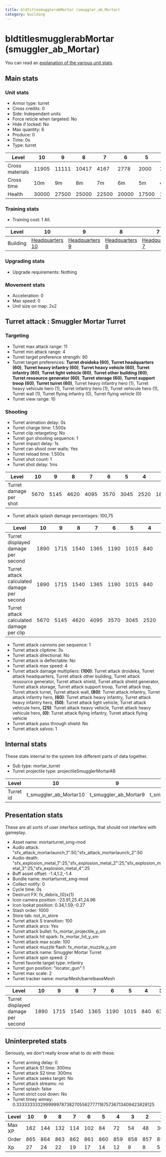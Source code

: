 ```yaml
---
title: bldtitlesmugglerabMortar (smuggler_ab_Mortar)
category: building
---
```


# bldtitlesmugglerabMortar (smuggler_ab_Mortar)

You can read an [explanation  of the various unit stats](unitexplained.md).

## Main stats

### Unit stats

  * Armor type: turret
  * Cross credits: 0
  * Side: Independant units
  * Force reticle when targeted: No
  * Hide if locked: No
  * Max quantity: 6
  * Produce: 0
  * Time: 0s
  * Type: turret

|Level          |10   |9    |8    |7    |6    |5    |4    |3   |2   |1   |
|---------------|-----|-----|-----|-----|-----|-----|-----|----|----|----|
|Cross materials|11905|11111|10417|4167 |2778 |2000 |1500 |1556|1250|750 |
|Cross time     |10m  |9m   |8m   |7m   |6m   |5m   |4m   |3m  |2m  |1m  |
|Health         |30000|27500|25000|22500|20000|17500|15000|6000|5500|3800|


### Training stats

  * Training cost: 1 All.

|Level   |10                                |9                                |8                                |7                                |6                                |5                                |4                                |3                                |2                                |1                                |
|--------|----------------------------------|---------------------------------|---------------------------------|---------------------------------|---------------------------------|---------------------------------|---------------------------------|---------------------------------|---------------------------------|---------------------------------|
|Building|[Headquarters 10](smugglerHQ.html)|[Headquarters 9](smugglerHQ.html)|[Headquarters 8](smugglerHQ.html)|[Headquarters 7](smugglerHQ.html)|[Headquarters 6](smugglerHQ.html)|[Headquarters 5](smugglerHQ.html)|[Headquarters 4](smugglerHQ.html)|[Headquarters 3](smugglerHQ.html)|[Headquarters 2](smugglerHQ.html)|[Headquarters 1](smugglerHQ.html)|


### Upgrading stats

  * Upgrade requirements: Nothing

### Movement stats

  * Acceleration: 0
  * Max speed: 0
  * Unit size on map: 2x2

## Turret attack : Smuggler Mortar Turret


### Targeting

  * Turret max attack range: 11
  * Turret min attack range: 4
  * Turret target preference strength: 90
  * Turret target preferences: **Turret droideka (60)**, **Turret headquarters (60)**, **Turret heavy infantry (60)**, **Turret heavy vehicle (60)**, **Turret infantry (60)**, **Turret light vehicle (60)**, **Turret other building (60)**, **Turret ressource generator (60)**, **Turret storage (60)**, **Turret support troop (60)**, **Turret turret (60)**, Turret heavy infantry hero (1), Turret heavy vehicule hero (1), Turret infantry hero (1), Turret vehicule hero (1), Turret wall (1), Turret flying infantry (0), Turret flying vehicle (0)
  * Turret view range: 10

### Shooting

  * Turret animation delay: 0s
  * Turret charge time: 1.500s
  * Turret clip retargeting: No
  * Turret gun shooting sequence: 1
  * Turret impact delay: 1s
  * Turret can shoot over walls: Yes
  * Turret reload time: 1.500s
  * Turret shot count: 1
  * Turret shot delay: 1ms

|Level                 |10  |9   |8   |7   |6   |5   |4   |3   |2   |1   |
|----------------------|----|----|----|----|----|----|----|----|----|----|
|Turret damage per shot|5670|5145|4620|4095|3570|3045|2520|1890|1575|1050|


  * Turret attack splash damage percentages: 100,75

|Level                                     |10  |9   |8   |7   |6   |5   |4   |3   |2   |1   |
|------------------------------------------|----|----|----|----|----|----|----|----|----|----|
|Turret displayed damage per second        |1890|1715|1540|1365|1190|1015|840 |630 |525 |350 |
|Turret attack calculated damage per second|1890|1715|1540|1365|1190|1015|840 |630 |525 |350 |
|Turret attack calculated damage per clip  |5670|5145|4620|4095|3570|3045|2520|1890|1575|1050|


  * Turret attack cannons per sequence: 1
  * Turret attack cliptime: 3s
  * Turret attack directional: No
  * Turret attack is deflectable: No
  * Turret attack max speed: 4
  * Turret attack damage multipliers: **(100)**: Turret attack droideka, Turret attack headquarters, Turret attack other building, Turret attack ressource generator, Turret attack shield, Turret attack shield generator, Turret attack storage, Turret attack support troop, Turret attack trap, Turret attack turret, Turret attack wall, **(80)**: Turret attack infantry, Turret attack infantry hero, **(60)**: Turret attack heavy infantry, Turret attack heavy infantry hero, **(50)**: Turret attack light vehicle, Turret attack vehicule hero, **(25)**: Turret attack heavy vehicle, Turret attack heavy vehicule hero, **(0)**: Turret attack flying infantry, Turret attack flying vehicle
  * Turret attack pass through shield: No
  * Turret attack salvos: 1

## Internal stats

These stats internal to the system link different parts of data together.

  * Sub type: mortar_turret
  * Turret projectile type: projectileSmugglerMortarAB

|Level    |10                    |9                    |8                    |7                    |6                    |5                    |4                    |3                    |2                    |1                    |
|---------|----------------------|---------------------|---------------------|---------------------|---------------------|---------------------|---------------------|---------------------|---------------------|---------------------|
|Turret id|t_smuggler_ab_Mortar10|t_smuggler_ab_Mortar9|t_smuggler_ab_Mortar8|t_smuggler_ab_Mortar7|t_smuggler_ab_Mortar6|t_smuggler_ab_Mortar5|t_smuggler_ab_Mortar4|t_smuggler_ab_Mortar3|t_smuggler_ab_Mortar2|t_smuggler_ab_Mortar1|


## Presentation stats

These are all sorts of user interface settings, that should not interfere with gameplay.

  * Asset name: mortarturret_smg-mod
  * Audio attack: "sfx_attack_mortarlaunch_1":50,"sfx_attack_mortarlaunch_2":50
  * Audio death: "sfx_explosion_metal_1":25,"sfx_explosion_metal_2":25,"sfx_explosion_metal_3":25,"sfx_explosion_metal_4":25
  * Buff asset offset: -1.4,1.2,-1.4
  * Bundle name: mortarturret_smg-mod
  * Collect notify: 0
  * Cycle time: 0s
  * Destruct FX: fx_debris_{0}x{1}
  * Icon camera position: -23.91,25.41,24.96
  * Icon lookat position: 0.34,1.59,-0.27
  * Stash order: 1000
  * Store tab: not_in_store
  * Turret attack S transition: 100
  * Turret attack arcs: Yes
  * Turret attack bullet: fx_mortar_projectile_y_sm
  * Turret attack hit spark: fx_mortar_hit_y_sm
  * Turret attack max scale: 100
  * Turret attack muzzle flash: fx_mortar_muzzle_y_sm
  * Turret attack name: Smuggler Mortar Turret
  * Turret attack spin speed: 2
  * Turret favorite target type: infantry
  * Turret gun position: "locator_gun":1
  * Turret max scale: 2
  * Turret tracker name: mortarMesh/barrelbaseMesh

|Level                             |10  |9   |8   |7   |6   |5   |4  |3  |2  |1  |
|----------------------------------|----|----|----|----|----|----|---|---|---|---|
|Turret displayed damage per second|1890|1715|1540|1365|1190|1015|840|630|525|350|


## Uninterpreted stats

Seriously, we don't really know what to do with these.

  * Turret arming delay: 0
  * Turret attack S1 time: 300ms
  * Turret attack S2 time: 300ms
  * Turret attack seeks target: No
  * Turret attack streams: no
  * Turret splash: false
  * Turret strict cool down: No
  * Turret timey wimey: 0.333333333299999978738270556277711875736713409423828125

|Level |10 |9  |8  |7  |6  |5  |4  |3  |2  |1  |
|------|---|---|---|---|---|---|---|---|---|---|
|Max XP|162|144|132|114|102|84 |72 |54 |48 |30 |
|Order |865|864|863|862|861|860|859|858|857|856|
|Xp    |27 |24 |22 |19 |17 |14 |12 |9  |8  |5  |


